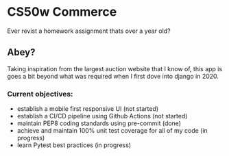 # CS50w Commerce
Ever revist a homework assignment thats over a year old?

## Abey?
Taking inspiration from the largest auction website that I know of, this app is goes a bit beyond what was required when I first dove into django in 2020.

### Current objectives:
- establish a mobile first responsive UI (not started)
- establish a CI/CD pipeline using Github Actions (not started)
- maintain PEP8 coding standards using pre-commit (done)
- achieve and maintain 100% unit test coverage for all of my code (in progress)
- learn Pytest best practices (in progress)
